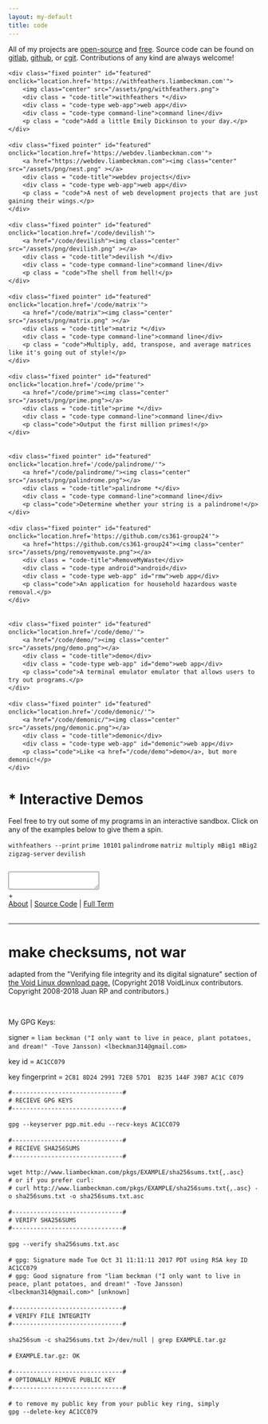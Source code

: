 ```yaml
---
layout: my-default
title: code
---
```


<div class="rainbow-box">
	<p>All of my projects are <a href="https://opensource.org/osd-annotated">open-source</a> and <a href="https://www.gnu.org/philosophy/free-sw.en.html">free</a>. Source code can be found on <a href="https://gitlab.com/lbeckman314/">gitlab</a>, <a href="https://github.com/lbeckman314">github</a>, or <a href="https://git.liambeckman.com">cgit</a>. Contributions of any kind are always welcome!</p>
</div>


<div class="container">

	<div class="fixed pointer" id="featured" onclick="location.href='https://withfeathers.liambeckman.com'">
		<img class="center" src="/assets/png/withfeathers.png">
		<div class = "code-title">withfeathers *</div>
		<div class = "code-type web-app">web app</div>
		<div class = "code-type command-line">command line</div>
		<p class = "code">Add a little Emily Dickinson to your day.</p>
	</div>

	<div class="fixed pointer" id="featured" onclick="location.href='https://webdev.liambeckman.com'">
		<a href="https://webdev.liambeckman.com"><img class="center" src="/assets/png/nest.png" ></a>
		<div class = "code-title">webdev projects</div>
		<div class = "code-type web-app">web app</div>
		<p class = "code">A nest of web development projects that are just gaining their wings.</p>
	</div>

	<div class="fixed pointer" id="featured" onclick="location.href='/code/devilish'">
		<a href="/code/devilish"><img class="center" src="/assets/png/devilish.png" ></a>
		<div class = "code-title">devilish *</div>
		<div class = "code-type command-line">command line</div>
		<p class = "code">The shell from hell!</p>
	</div>

	<div class="fixed pointer" id="featured" onclick="location.href='/code/matrix'">
		<a href="/code/matrix"><img class="center" src="/assets/png/matrix.png" ></a>
		<div class = "code-title">matriz *</div>
		<div class = "code-type command-line">command line</div>
		<p class = "code">Multiply, add, transpose, and average matrices like it's going out of style!</p>
	</div>

	<div class="fixed pointer" id="featured" onclick="location.href='/code/prime'">
		<a href="/code/prime"><img class="center" src="/assets/png/prime.png"></a>
		<div class = "code-title">prime *</div>
		<div class = "code-type command-line">command line</div>
		<p class="code">Output the first million primes!</p>
	</div>


	<div class="fixed pointer" id="featured" onclick="location.href='/code/palindrome/'">
		<a href="/code/palindrome/"><img class="center" src="/assets/png/palindrome.png"></a>
		<div class = "code-title">palindrome *</div>
		<div class = "code-type command-line">command line</div>
		<p class="code">Determine whether your string is a palindrome!</p>
	</div>

	<div class="fixed pointer" id="featured" onclick="location.href='https://github.com/cs361-group24'">
		<a href="https://github.com/cs361-group24"><img class="center" src="/assets/png/removemywaste.png"></a>
		<div class = "code-title">RemoveMyWaste</div>
		<div class = "code-type android">android</div>
		<div class = "code-type web-app" id="rmw">web app</div>
		<p class="code">An application for household hazardous waste removal.</p>
	</div>


	<div class="fixed pointer" id="featured" onclick="location.href='/code/demo/'">
		<a href="/code/demo/"><img class="center" src="/assets/png/demo.png"></a>
		<div class = "code-title">demo</div>
		<div class = "code-type web-app" id="demo">web app</div>
		<p class="code">A terminal emulator emulator that allows users to try out programs.</p>
	</div>

	<div class="fixed pointer" id="featured" onclick="location.href='/code/demonic/'">
		<a href="/code/demonic/"><img class="center" src="/assets/png/demonic.png"></a>
		<div class = "code-title">demonic</div>
		<div class = "code-type web-app" id="demonic">web app</div>
		<p class="code">Like <a href="/code/demo">demo</a>, but more demonic!</p>
	</div>

</div>

# * Interactive Demos

Feel free to try out some of my programs in an interactive sandbox. Click on any of the examples below to give them a spin.


<div class="demo-examples-container">
	<code class="demo-examples">withfeathers --print</code>
	<code class="demo-examples">prime 10101</code>
	<code class="demo-examples">palindrome</code>
	<code class="demo-examples">matriz multiply mBig1 mBig2</code>
	<code class="demo-examples">zigzag-server</code>
	<code class="demo-examples">devilish</code>
</div>

<pre id="info"></pre>
<div id="terminal">
	<textarea class="terminals"></textarea>
</div>
<script src="/assets/js/demo.js"></script>
<script type="text/javascript">MYLIBRARY.init(["prime 10101"]);</script>

<div id="button-container">
	<span id="duplicate-terminal">+</span>
	<div class="what-is-this">
		<a href="/code/demo">About</a>
		|
		<a href="https://github.com/lbeckman314/demo">Source Code</a>
		|
		<a href="https://liambeckman.com/code/term">Full Term</a>
	</div>
</div>

<br />

<hr />

<h1 id="security">make checksums, not war</h1>

adapted from the "Verifying file integrity and its digital signature" section of <a href="https://www.voidlinux.org/download/#verifying-file-integrity-and-its-digital-signature">the Void Linux download page.</a> (Copyright 2018 VoidLinux contributors. Copyright 2008-2018 Juan RP and contributors.)

<br />

My GPG Keys:

signer = `liam beckman ("I only want to live in peace, plant potatoes, and dream!" -Tove Jansson) <lbeckman314@gmail.com>`

key id = `AC1CC079`

key fingerprint = `2C81 8D24 2991 72E8 57D1  B235 144F 39B7 AC1C C079`


```shell
#-------------------------------#
# RECIEVE GPG KEYS
#-------------------------------#

gpg --keyserver pgp.mit.edu --recv-keys AC1CC079

#-------------------------------#
# RECIEVE SHA256SUMS
#-------------------------------#

wget http://www.liambeckman.com/pkgs/EXAMPLE/sha256sums.txt{,.asc}
# or if you prefer curl:
# curl http://www.liambeckman.com/pkgs/EXAMPLE/sha256sums.txt{,.asc} -o sha256sums.txt -o sha256sums.txt.asc

#-------------------------------#
# VERIFY SHA256SUMS
#-------------------------------#

gpg --verify sha256sums.txt.asc

# gpg: Signature made Tue Oct 31 11:11:11 2017 PDT using RSA key ID AC1CC079
# gpg: Good signature from "liam beckman ("I only want to live in peace, plant potatoes, and dream!" -Tove Jansson) <lbeckman314@gmail.com>" [unknown]

#-------------------------------#
# VERIFY FILE INTEGRITY
#-------------------------------#

sha256sum -c sha256sums.txt 2>/dev/null | grep EXAMPLE.tar.gz

# EXAMPLE.tar.gz: OK

#-------------------------------#
# OPTIONALLY REMOVE PUBLIC KEY
#-------------------------------#

# to remove my public key from your public key ring, simply
gpg --delete-key AC1CC079
```


<script>
	// wait until the DOM before starting buttons
	document.addEventListener('DOMContentLoaded', bindButtons);

function bindButtons() {
	let rmw = document.getElementById('rmw');
	rmw.onclick = function(e) {
		// https://stackoverflow.com/questions/2385113/howto-div-with-onclick-inside-another-div-with-onclick-javascript
		if (!e) var e = window.event;
		e.cancelBubble = true;
		if (e.stopPropagation) e.stopPropagation();
		location.href='https://removemywaste.liambeckman.com/';
	}
}
</script>
